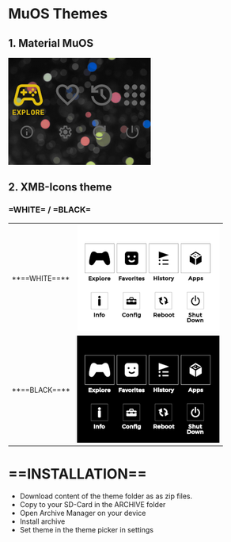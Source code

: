 # MuOS Themes

## 1. Material MuOS

![Material MuOS Screenshot](https://github.com/YoMama78/MuOS-Themes/blob/main/Material%20MuOS/preview.png?raw=true)

## 2. XMB-Icons theme

### =WHITE= / =BLACK=
<table>
<tr><td>**==WHITE==**</td><td>
<img src="https://github.com/YoMama78/MuOS-Themes/blob/main/XMB-like_white/preview.png?raw=true"></td></tr>
<tr><td>**==BLACK==**</td><td>
<img src="https://github.com/YoMama78/MuOS-Themes/blob/main/XMB-like_black/preview.png?raw=true">
</td></tr>
</table>

# **==INSTALLATION==**

* Download content of the theme folder as as zip files.<br>
* Copy to your SD-Card in the ARCHIVE folder<br>
* Open Archive Manager on your device<br>
* Install archive<br>
* Set theme in the theme picker in settings<br>
